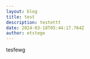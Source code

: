 ```yaml
---
layout: blog
title: test
description: testettt
date: 2024-03-18T05:44:17.764Z
author: etstege
---
```

tesfewg
